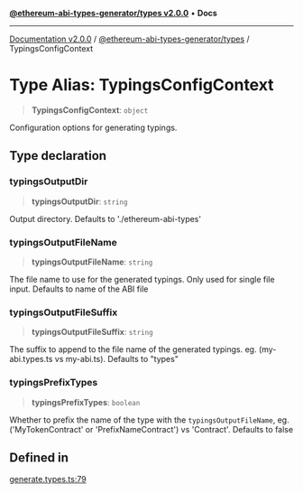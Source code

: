 [**@ethereum-abi-types-generator/types v2.0.0**](../README.md) • **Docs**

***

[Documentation v2.0.0](../../../packages.md) / [@ethereum-abi-types-generator/types](../README.md) / TypingsConfigContext

# Type Alias: TypingsConfigContext

> **TypingsConfigContext**: `object`

Configuration options for generating typings.

## Type declaration

### typingsOutputDir

> **typingsOutputDir**: `string`

Output directory. Defaults to './ethereum-abi-types'

### typingsOutputFileName

> **typingsOutputFileName**: `string`

The file name to use for the generated typings. Only used for single file input. Defaults to name of the ABI file

### typingsOutputFileSuffix

> **typingsOutputFileSuffix**: `string`

The suffix to append to the file name of the generated typings. eg. (my-abi.types.ts vs my-abi.ts). Defaults to "types"

### typingsPrefixTypes

> **typingsPrefixTypes**: `boolean`

Whether to prefix the name of the type with the `typingsOutputFileName`, eg. ('MyTokenContract' or 'PrefixNameContract') vs 'Contract'. Defaults to false

## Defined in

[generate.types.ts:79](https://github.com/niZmosis/ethereum-abi-types-generator/blob/b8e282ea584f52118722e9d563db502ef3e0aa75/packages/types/src/generate.types.ts#L79)
